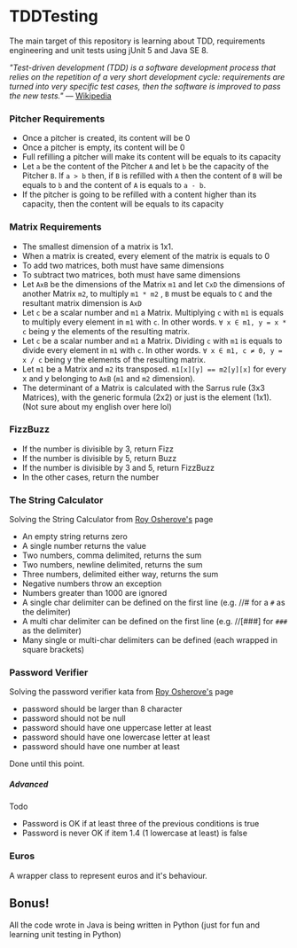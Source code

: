 # TDDTesting

The main target of this repository is learning about TDD, requirements engineering and unit tests
using jUnit 5 and Java SE 8.

_"Test-driven development (TDD) is a software 
development process that relies on the repetition 
of a very short development cycle: requirements are 
turned into very specific test cases, then the software 
is improved to pass the new tests."_ 
— [Wikipedia](https://en.wikipedia.org/wiki/Test-driven_development) 


### Pitcher Requirements
- Once a pitcher is created, its content will be 0
- Once a pitcher is empty, its content will be 0
- Full refilling a pitcher will make its content will be equals to its
capacity
- Let `a` be the content of the Pitcher `A` and let `b` be the
capacity of the Pitcher `B`. If `a > b` then, if `B` is refilled with `A`
then the content of `B` will be equals to `b` and the content of `A` is equals to `a - b`.
- If the pitcher is going to be refilled with a content higher than its capacity, then the
content will be equals to its capacity




### Matrix Requirements
- The smallest dimension of a matrix is 1x1.
- When a matrix is created, every element of the matrix is equals to 0
- To add two matrices, both must have same dimensions
- To subtract two matrices, both must have same dimensions
- Let `AxB` be the dimensions of the Matrix `m1` and let `CxD` the dimensions
of another Matrix `m2`, to multiply `m1 * m2` , `B` must be equals to `C` and the
resultant matrix dimension is `AxD`
- Let `c` be a scalar number and `m1` a Matrix. Multiplying `c` with `m1` is equals to
multiply every element in `m1` with `c`. In other words. `∀ x ∈ m1, y = x * c` being y the
elements of the resulting matrix.
- Let `c` be a scalar number and `m1` a Matrix. Dividing `c` with `m1` is equals to
divide every element in `m1` with `c`. In other words. `∀ x ∈ m1, c ≠ 0, y = x / c` being y the
 elements of the resulting matrix.
 - Let `m1` be a Matrix and `m2` its transposed. `m1[x][y] == m2[y][x]` for every x and
 y belonging to `AxB` (`m1` and `m2` dimension).
 - The determinant of a Matrix is calculated with the Sarrus rule (3x3 Matrices), with
 the generic formula (2x2) or just is the element (1x1). (Not sure about my english over here lol)
 
 
 ### FizzBuzz
 - If the number is divisible by 3, return Fizz
 - If the number is divisible by 5, return Buzz
 - If the number is divisible by 3 and 5, return FizzBuzz
 - In the other cases, return the number
 
 ### The String Calculator
 Solving the String Calculator from [Roy Osherove's](http://osherove.com/tdd-kata-1/) page
 - An empty string returns zero
 - A single number returns the value
 - Two numbers, comma delimited, returns the sum
 - Two numbers, newline delimited, returns the sum
 - Three numbers, delimited either way, returns the sum
 - Negative numbers throw an exception
 - Numbers greater than 1000 are ignored
 - A single char delimiter can be defined on the first line (e.g. //# for a `#` as the delimiter)
 - A multi char delimiter can be defined on the first line (e.g. //[###] for `###` as the delimiter)
 - Many single or multi-char delimiters can be defined (each wrapped in square brackets)
 
 ### Password Verifier
 Solving the password verifier kata from [Roy Osherove's](http://osherove.com/tdd-kata-3-refactoring/) page
 - password should be larger than 8 character
 - password should not be null
 - password should have one uppercase letter at least
 - password should have one lowercase letter at least
 - password should have one number at least
 
 Done until this point.
##### Advanced
Todo
 - Password is OK if at least three of the previous conditions
 is true
 - Password is never OK if item 1.4 (1 lowercase at least) is false  
 
 
 ### Euros
 A wrapper class to represent euros and it's behaviour.
 
 
 ## Bonus!
 All the code wrote in Java is being written in Python (just for fun and
 learning unit testing in Python)